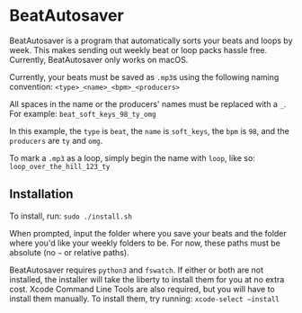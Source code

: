 # BeatAutosaver

BeatAutosaver is a program that automatically sorts your beats and loops by week. This makes sending out weekly beat or loop packs hassle free. Currently, BeatAutosaver only works on macOS.

Currently, your beats must be saved as `.mp3`s using the following naming convention:
    `<type>_<name>_<bpm>_<producers>`

All spaces in the name or the producers' names must be replaced with a `_`. For example:
    `beat_soft_keys_98_ty_omg`

In this example, the `type` is `beat`, the `name` is `soft_keys`, the `bpm` is `98`, and the `producers` are `ty` and `omg`.

To mark a `.mp3` as a loop, simply begin the name with `loop`, like so:
    `loop_over_the_hill_123_ty`

## Installation

To install, run:
    `sudo ./install.sh`

When prompted, input the folder where you save your beats and the folder where you'd like your weekly folders to be. For now, these paths must be absolute (no `~` or relative paths).

BeatAutosaver requires `python3` and `fswatch`. If either or both are not installed, the installer will take the liberty to install them for you at no extra cost. Xcode Command Line Tools are also required, but you will have to install them manually. To install them, try running:
      `xcode-select –install`


